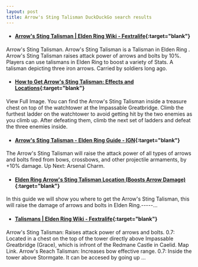 ```yaml
---
layout: post
title: Arrow's Sting Talisman DuckDuckGo search results
---
```

* #### [Arrow's Sting Talisman | Elden Ring Wiki - Fextralife](https://eldenring.wiki.fextralife.com/Arrow's+Sting+Talisman){:target="blank"}
Arrow's Sting Talisman. Arrow's Sting Talisman is a Talisman in Elden Ring . Arrow's Sting Talisman raises attack power of arrows and bolts by 10%. Players can use talismans in Elden Ring to boost a variety of Stats. A talisman depicting three iron arrows. Carried by soldiers long ago.
* #### [How to Get Arrow's Sting Talisman: Effects and Locations](https://game8.co/games/Elden-Ring/archives/369677){:target="blank"}
View Full Image. You can find the Arrow's Sting Talisman inside a treasure chest on top of the watchtower at the Impassable Greatbridge. Climb the furthest ladder on the watchtower to avoid getting hit by the two enemies as you climb up. After defeating them, climb the next set of ladders and defeat the three enemies inside.
* #### [Arrow's Sting Talisman - Elden Ring Guide - IGN](https://www.ign.com/wikis/elden-ring/Arrow's_Sting_Talisman){:target="blank"}
The Arrow's Sting Talisman will raise the attack power of all types of arrows and bolts fired from bows, crossbows, and other projectile armaments, by +10% damage. Up Next: Arsenal Charm.
* #### [Elden Ring Arrow's Sting Talisman Location (Boosts Arrow Damage)](https://www.youtube.com/watch?v=-S9GST4eQwk){:target="blank"}
In this guide we will show you where to get the Arrow's Sting Talisman, this will raise the damage of arrows and bolts in Elden Ring.-----...
* #### [Talismans | Elden Ring Wiki - Fextralife](https://eldenring.wiki.fextralife.com/Talismans){:target="blank"}
Arrow's Sting Talisman: Raises attack power of arrows and bolts. 0.7: Located in a chest on the top of the tower directly above Impassable Greatbridge (Grace), which is infront of the Redmane Castle in Caelid. Map Link. Arrow's Reach Talisman: Increases bow effective range. 0.7: Inside the tower above Stormgate. It can be accesed by going up ...
